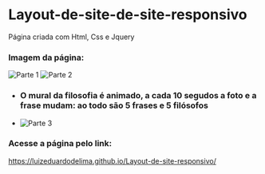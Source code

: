 # Layout-de-site-de-site-responsivo

Página criada com Html, Css e Jquery

### Imagem da página: 
![Parte 1](https://github.com/LuizEduardodeLima/Layout-de-site-responsivo/blob/main/tela-01.png)
![Parte 2](https://github.com/LuizEduardodeLima/Layout-de-site-responsivo/blob/main/tela-02.png)

*  ### O mural da filosofia é animado, a cada 10 segudos a foto e a frase mudam: ao todo são 5 frases e 5 filósofos
*  ![Parte 3](https://github.com/LuizEduardodeLima/Layout-de-site-responsivo/blob/main/tela-03.png)

### Acesse a página pelo link:
<https://luizeduardodelima.github.io/Layout-de-site-responsivo/>
